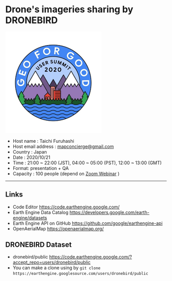 # Drone's imageries sharing by DRONEBIRD

<img src="https://github.com/googleearthengine/geoforgoodsummit2020dronebird/blob/main/assets/img/20-21-OCT_G4G_2020-07-31.jpg?raw=true" width="300" >

* Host name : Taichi Furuhashi
* Host email address : mapconcierge@gmail.com
* Country : Japan 
* Date : 2020/10/21
* Time :  21:00 ~ 22:00 (JST), 04:00 ~ 05:00 (PST), 12:00 ~ 13:00 (GMT) 
* Format: presentation + QA
* Capacity : 100 people (depend on [Zoom Webinar](https://zoom.us/j/96830948489?pwd=VXNnbUpjZFV5OU5EZGtSU2xsSjVHQT09) )

---

## Links
* Code Editor https://code.earthengine.google.com/
* Earth Engine Data Catalog https://developers.google.com/earth-engine/datasets
* Earth Engine API on GitHub https://github.com/google/earthengine-api
* OpenAerialMap https://openaerialmap.org/

## DRONEBIRD Dataset
* dronebird/public https://code.earthengine.google.com/?accept_repo=users/dronebird/public
* You can make a clone using by ```git clone https://earthengine.googlesource.com/users/dronebird/public```
